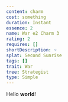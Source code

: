 ```yaml
---
content: charm
cost: something
duration: Instant
essence: 2
name: War e2 Charm 3
rating: 2
requires: []
shortDescription: ~
splat: Second Sunrise
tags: []
trait: War
tree: Strategist
type: Simple
---
```


Hello **world**!

